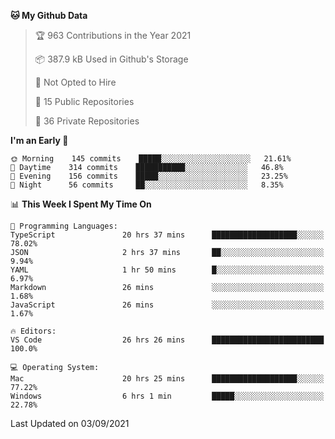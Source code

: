 <!--START_SECTION:waka-->
**🐱 My Github Data** 

> 🏆 963 Contributions in the Year 2021
 > 
> 📦 387.9 kB Used in Github's Storage 
 > 
> 🚫 Not Opted to Hire
 > 
> 📜 15 Public Repositories 
 > 
> 🔑 36 Private Repositories  
 > 
**I'm an Early 🐤** 

```text
🌞 Morning    145 commits    █████░░░░░░░░░░░░░░░░░░░░   21.61% 
🌆 Daytime    314 commits    ███████████░░░░░░░░░░░░░░   46.8% 
🌃 Evening    156 commits    █████░░░░░░░░░░░░░░░░░░░░   23.25% 
🌙 Night      56 commits     ██░░░░░░░░░░░░░░░░░░░░░░░   8.35%

```


📊 **This Week I Spent My Time On** 

```text
💬 Programming Languages: 
TypeScript               20 hrs 37 mins      ███████████████████░░░░░░   78.02% 
JSON                     2 hrs 37 mins       ██░░░░░░░░░░░░░░░░░░░░░░░   9.94% 
YAML                     1 hr 50 mins        █░░░░░░░░░░░░░░░░░░░░░░░░   6.97% 
Markdown                 26 mins             ░░░░░░░░░░░░░░░░░░░░░░░░░   1.68% 
JavaScript               26 mins             ░░░░░░░░░░░░░░░░░░░░░░░░░   1.67%

🔥 Editors: 
VS Code                  26 hrs 26 mins      █████████████████████████   100.0%

💻 Operating System: 
Mac                      20 hrs 25 mins      ███████████████████░░░░░░   77.22% 
Windows                  6 hrs 1 min         █████░░░░░░░░░░░░░░░░░░░░   22.78%

```


 Last Updated on 03/09/2021
<!--END_SECTION:waka-->

